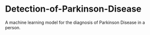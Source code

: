 # Detection-of-Parkinson-Disease
A machine learning model for the diagnosis of Parkinson Disease in a person.
